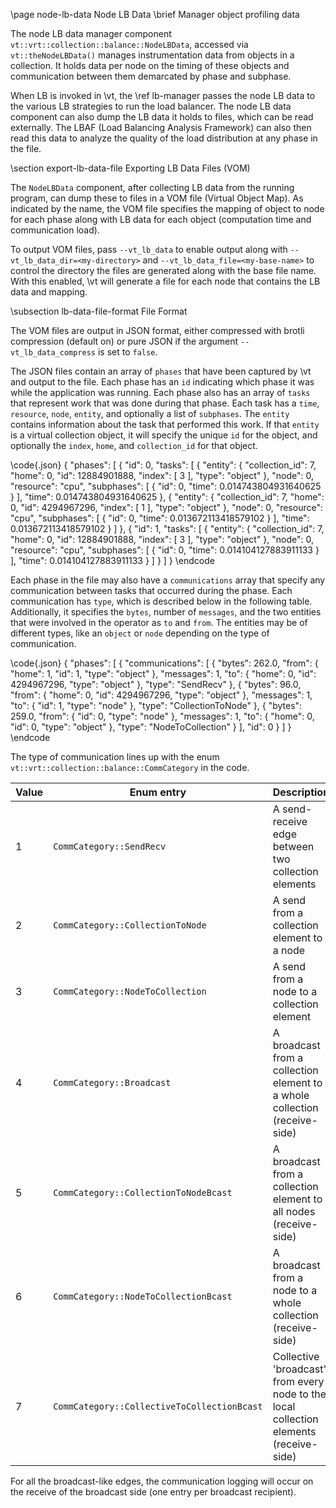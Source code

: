 \page node-lb-data Node LB Data
\brief Manager object profiling data

The node LB data manager component
`vt::vrt::collection::balance::NodeLBData`, accessed via `vt::theNodeLBData()`
manages instrumentation data from objects in a collection. It holds data per
node on the timing of these objects and communication between them demarcated by
phase and subphase.

When LB is invoked in \vt, the \ref lb-manager passes the node
LB data to the various LB strategies to run the load balancer. The node
LB data component can also dump the LB data it holds to files, which
can be read externally. The LBAF (Load Balancing Analysis Framework) can also
then read this data to analyze the quality of the load distribution at any phase
in the file.

\section export-lb-data-file Exporting LB Data Files (VOM)

The `NodeLBData` component, after collecting LB data from the running program,
can dump these to files in a VOM file (Virtual Object Map). As indicated by the
name, the VOM file specifies the mapping of object to node for each phase along
with LB data for each object (computation time and communication load).

To output VOM files, pass `--vt_lb_data` to enable output along with
`--vt_lb_data_dir=<my-directory>` and `--vt_lb_data_file=<my-base-name>` to
control the directory the files are generated along with the base file
name. With this enabled, \vt will generate a file for each node that contains
the LB data and mapping.

\subsection lb-data-file-format File Format

The VOM files are output in JSON format, either compressed with brotli
compression (default on) or pure JSON if the argument `--vt_lb_data_compress`
is set to `false`.

The JSON files contain an array of `phases` that have been captured by \vt and
output to the file. Each phase has an `id` indicating which phase it was while
the application was running. Each phase also has an array of `tasks` that
represent work that was done during that phase. Each task has a `time`,
`resource`, `node`, `entity`, and optionally a list of `subphases`. The `entity`
contains information about the task that performed this work. If that `entity`
is a virtual collection object, it will specify the unique `id` for the object,
and optionally the `index`, `home`, and `collection_id` for that object.

\code{.json}
{
    "phases": [
        {
            "id": 0,
            "tasks": [
                {
                    "entity": {
                        "collection_id": 7,
                        "home": 0,
                        "id": 12884901888,
                        "index": [
                            3
                        ],
                        "type": "object"
                    },
                    "node": 0,
                    "resource": "cpu",
                    "subphases": [
                        {
                            "id": 0,
                            "time": 0.014743804931640625
                        }
                    ],
                    "time": 0.014743804931640625
                },
                {
                    "entity": {
                        "collection_id": 7,
                        "home": 0,
                        "id": 4294967296,
                        "index": [
                            1
                        ],
                        "type": "object"
                    },
                    "node": 0,
                    "resource": "cpu",
                    "subphases": [
                        {
                            "id": 0,
                            "time": 0.013672113418579102
                        }
                    ],
                    "time": 0.013672113418579102
                }
            ]
        },
        {
            "id": 1,
            "tasks": [
                {
                    "entity": {
                        "collection_id": 7,
                        "home": 0,
                        "id": 12884901888,
                        "index": [
                            3
                        ],
                        "type": "object"
                    },
                    "node": 0,
                    "resource": "cpu",
                    "subphases": [
                        {
                            "id": 0,
                            "time": 0.014104127883911133
                        }
                    ],
                    "time": 0.014104127883911133
                }
            ]
        }
    ]
}
\endcode

Each phase in the file may also have a `communications` array that specify any
communication between tasks that occurred during the phase. Each communication
has `type`, which is described below in the following table. Additionally, it
specifies the `bytes`, number of `messages`, and the two entities that were
involved in the operator as `to` and `from`. The entities may be of different
types, like an `object` or `node` depending on the type of communication.

\code{.json}
{
    "phases": [
        {
            "communications": [
                {
                    "bytes": 262.0,
                    "from": {
                        "home": 1,
                        "id": 1,
                        "type": "object"
                    },
                    "messages": 1,
                    "to": {
                        "home": 0,
                        "id": 4294967296,
                        "type": "object"
                    },
                    "type": "SendRecv"
                },
                {
                    "bytes": 96.0,
                    "from": {
                        "home": 0,
                        "id": 4294967296,
                        "type": "object"
                    },
                    "messages": 1,
                    "to": {
                        "id": 1,
                        "type": "node"
                    },
                    "type": "CollectionToNode"
                },
                {
                    "bytes": 259.0,
                    "from": {
                        "id": 0,
                        "type": "node"
                    },
                    "messages": 1,
                    "to": {
                        "home": 0,
                        "id": 0,
                        "type": "object"
                    },
                    "type": "NodeToCollection"
                }
            ],
            "id": 0
        }
    ]
}
\endcode


The type of communication lines up with the enum
`vt::vrt::collection::balance::CommCategory` in the code.

| Value | Enum entry | Description |
| ----- | ---------- | ----------- |
| 1     | `CommCategory::SendRecv` | A send-receive edge between two collection elements |
| 2     | `CommCategory::CollectionToNode` | A send from a collection element to a node |
| 3     | `CommCategory::NodeToCollection` | A send from a node to a collection element |
| 4     | `CommCategory::Broadcast` | A broadcast from a collection element to a whole collection (receive-side) |
| 5     | `CommCategory::CollectionToNodeBcast` | A broadcast from a collection element to all nodes (receive-side) |
| 6     | `CommCategory::NodeToCollectionBcast` | A broadcast from a node to a whole collection (receive-side) |
| 7     | `CommCategory::CollectiveToCollectionBcast` | Collective 'broadcast' from every node to the local collection elements (receive-side) |

For all the broadcast-like edges, the communication logging will occur on the
receive of the broadcast side (one entry per broadcast recipient).

